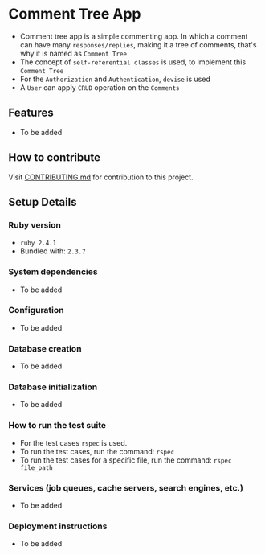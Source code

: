 # Comment Tree App
- Comment tree app is a simple commenting app. In which a comment can have many `responses/replies`, making it a tree of comments, that's why it is named as `Comment Tree`
- The concept of `self-referential classes` is used, to implement this `Comment Tree`
- For the `Authorization` and `Authentication`, `devise` is used
- A `User` can apply `CRUD` operation on the `Comments`

## Features
- To be added

## How to contribute
Visit [CONTRIBUTING.md](https://github.com/ShehrozIrfan/comment_tree_app/blob/master/CONTRIBUTING.md) for contribution to this project.

## Setup Details

### Ruby version
- `ruby 2.4.1`
- Bundled with: `2.3.7`

### System dependencies
- To be added

### Configuration
- To be added

### Database creation
- To be added

### Database initialization
- To be added

### How to run the test suite
- For the test cases `rspec` is used.
- To run the test cases, run the command: `rspec`
- To run the test cases for a specific file, run the command: `rspec file_path`

### Services (job queues, cache servers, search engines, etc.)
- To be added

### Deployment instructions
- To be added
